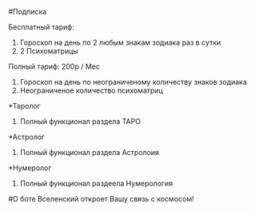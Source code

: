 #Подписка

Бесплатный тариф:
1) Гороскоп на день по 2 любым знакам зодиака раз в сутки
2) 2 Психоматрицы

Полный тариф: 200р / Мес
1) Гороскоп на день по неограниченому количеству знаков зодиака
2) Неограниченое количество психоматриц

*Таролог
1) Полный функционал раздела ТАРО

*Астролог
1) Полный функционал раздела Астролоия

*Нумеролог
1) Полный функционал раздеела Нумерология



#О боте
Вселенский откроет Вашу связь с космосом!

#
